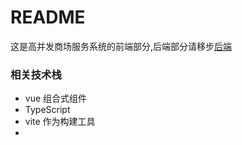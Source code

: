 # README

这是高并发商场服务系统的前端部分,后端部分请移步[后端](https://github.com/duanyue166/Hyperion_Backend)

### 相关技术栈

+ vue 组合式组件
+ TypeScript
+ vite 作为构建工具
+ 